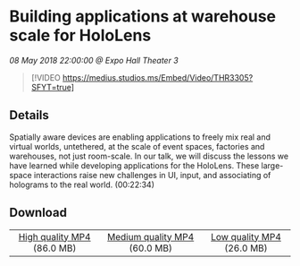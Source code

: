 # Building applications at warehouse scale for HoloLens

*08 May 2018 22:00:00 @ Expo Hall Theater 3*

> [!VIDEO https://medius.studios.ms/Embed/Video/THR3305?SFYT=true]

## Details

Spatially aware devices are enabling applications to freely mix real and virtual worlds, untethered, at the scale of event spaces, factories and warehouses, not just room-scale. In our talk, we will discuss the lessons we have learned while developing applications for the HoloLens. These large-space interactions raise new challenges in UI, input, and associating of holograms to the real world. (00:22:34)

## Download

||||
|:--:|:----:|:-:|
|[High quality MP4](https://sec.ch9.ms/ch9/2642/fbf2894f-883a-4e84-9418-2da73ca22642/THR3305_high.mp4) (86.0 MB)|[Medium quality MP4](https://sec.ch9.ms/ch9/2642/fbf2894f-883a-4e84-9418-2da73ca22642/THR3305_mid.mp4) (60.0 MB)|[Low quality MP4](https://sec.ch9.ms/ch9/2642/fbf2894f-883a-4e84-9418-2da73ca22642/THR3305.mp4) (26.0 MB)|
